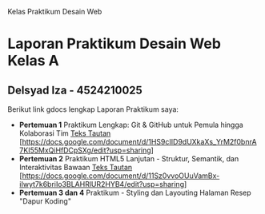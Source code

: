 Kelas Praktikum Desain Web
# Laporan Praktikum Desain Web Kelas A 
## Delsyad Iza - 4524210025
Berikut link gdocs lengkap Laporan Praktikum saya:
* **Pertemuan 1** Praktikum Lengkap: Git & GitHub untuk Pemula hingga Kolaborasi Tim
[Teks Tautan](URL)  [https://docs.google.com/document/d/1HS9cIID9dUXkaXs_YrM2f0bnrA7KI55MxQiHfDCpSXg/edit?usp=sharing]
* **Pertemuan 2** Praktikum HTML5 Lanjutan - Struktur, Semantik, dan Interaktivitas Bawaan
[Teks Tautan](URL)	[https://docs.google.com/document/d/11Sz0vvoOUuVamBx-iIwyt7k6briIo3BLAHRlUR2HYB4/edit?usp=sharing]
* **Pertemuan 3 dan 4** Praktikum - Styling dan Layouting Halaman Resep "Dapur Koding"
